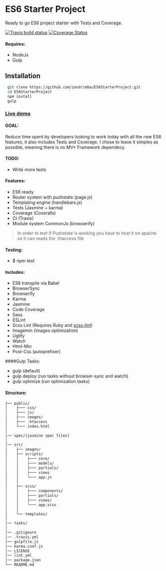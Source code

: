 # ES6 Starter Project

Ready to go ES6 project starter with Tests and Coverage.

[![Travis build status](https://travis-ci.org/iondrimba/ES6StarterProject.svg?branch=master)](https://travis-ci.org/iondrimba/ES6StarterProject) [![Coverage Status](https://coveralls.io/repos/github/iondrimba/ES6StarterProject/badge.svg?branch=master)](https://coveralls.io/github/iondrimba/ES6StarterProject?branch=master)


#### Requires:

* NodeJs
* Gulp

## Installation

```sh
 git clone https://github.com/iondrimba/ES6StarterProject.git 
 cd ES6StarterProject
 npm install
 gulp
```

### [Live demo]
 
#### GOAL:
Reduce time spent by developers looking to work today with all the new ES6 features, it also includes Tests and Coverage. I chose to leave it simples as possible, meaning there is no MV* Framework dependecy.


#### TODO:

* Write more tests


#### Features:

* ES6 ready
* Router system with pushstate (page.js)
* Templating engine (handlebars.js)
* Tests (Jasmine + karma)
* Coverage (Coveralls)
* CI (Travis)
* Module system CommonJs (browserify)

> In order to test if Pushstate is working
> you have to host it on apache so it can reads the .htaccess file

#### Testing:

* $ npm test

#### Includes:

* ES6 transpile via Babel
* BrowserSync
* Browserify
* Karma 
* Jasmine 
* Code Coverage
* Sass
* ESLint
* Scss Lint (Requires Ruby and [scss-lint])
* Imagemin (images optimization)
* Uglify
* Watch
* Html-Min
* Post-Css (autoprefixer)

####Gulp Tasks:

* gulp (default)
* gulp deploy (run tasks without browser-sync and watch)
* gulp optimize (run optimization tasks)

#### Structure:

````bash
├── public/
│    ├─── css/ 
│    ├─── js/
│    ├─── images/
│    ├─── .htaccess
│    └─── index.html
│
│── spec/(jasmine spec files)
│
│── src/
│    ├── images/
│    ├── scripts/
│	 │    ├─── core/ 
│	 │    ├─── models/
│	 │    ├─── partials/
│	 │    ├─── views
│	 │    └─── app.js
│	 │
│	 ├── scss/
│	 │    ├─── components/ 
│	 │    ├─── partials/
│	 │    ├─── views/
│	 │    └─── app.scss
│	 │
│    └── templates/
│
│── tasks/
│
│── .gitignore
│── .travis.yml
│── gulpfile.js
│── karma.conf.js
│── LICENSE
│── lint.yml
│── package.json
└── README.md
````

[scss-lint]:<https://github.com/brigade/scss-lint#installation>
[Live demo]:<http://iondrimba.github.io/ES6StarterProject/>
